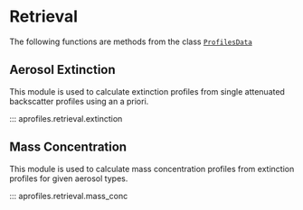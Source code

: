 # Retrieval

The following functions are methods from the class
[`ProfilesData`](../data_classes/#profilesdata)

## Aerosol Extinction

This module is used to calculate extinction profiles from single
attenuated backscatter profiles using an a priori.

::: aprofiles.retrieval.extinction

## Mass Concentration

This module is used to calculate mass concentration profiles from
extinction profiles for given aerosol types.

::: aprofiles.retrieval.mass_conc

